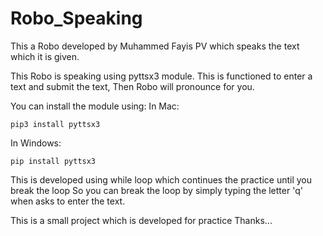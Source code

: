 # Robo_Speaking

This a Robo developed by Muhammed Fayis PV which speaks the text which it is given.

This Robo is speaking using pyttsx3 module.
This is functioned to enter a text and submit the text,
Then Robo will pronounce for you.

You can install the module using:
In Mac:
```
pip3 install pyttsx3 
```

In Windows:
```
pip install pyttsx3
```

This is developed using while loop which continues the practice until you break the loop
So you can break the loop by simply typing the letter 'q' when asks to enter the text.

This is a small project which is developed for practice
Thanks...

